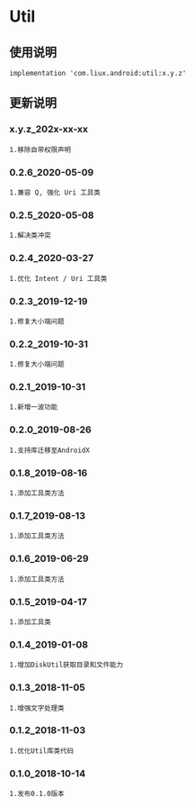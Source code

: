 Util
===

使用说明
---
```
implementation 'com.liux.android:util:x.y.z'
```

更新说明
---
### x.y.z_202x-xx-xx
    1.移除自带权限声明

### 0.2.6_2020-05-09
    1.兼容 Q, 强化 Uri 工具类

### 0.2.5_2020-05-08
    1.解决类冲突

### 0.2.4_2020-03-27
    1.优化 Intent / Uri 工具类

### 0.2.3_2019-12-19
    1.修复大小端问题

### 0.2.2_2019-10-31
    1.修复大小端问题

### 0.2.1_2019-10-31
    1.新增一波功能

### 0.2.0_2019-08-26
    1.支持库迁移至AndroidX

### 0.1.8_2019-08-16
    1.添加工具类方法

### 0.1.7_2019-08-13
    1.添加工具类方法

### 0.1.6_2019-06-29
    1.添加工具类方法

### 0.1.5_2019-04-17
    1.添加工具类

### 0.1.4_2019-01-08
    1.增加DiskUtil获取目录和文件能力

### 0.1.3_2018-11-05
    1.增强文字处理类

### 0.1.2_2018-11-03
    1.优化Util库类代码

### 0.1.0_2018-10-14
    1.发布0.1.0版本